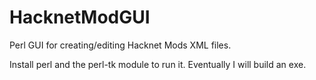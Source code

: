 # HacknetModGUI
Perl GUI for creating/editing Hacknet Mods XML files.

Install perl and the perl-tk module to run it.
Eventually I will build an exe.
